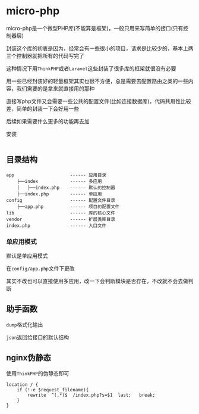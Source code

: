 # micro-php

micro-php是一个微型PHP库(不能算是框架)，一般只用来写简单的接口(只有控制器层)

封装这个库的初衷是因为，经常会有一些很小的项目，请求是比较少的，基本上两三个控制器就把所有的代码写完了

这种情况下用`ThinkPHP`或者`Laravel`这些封装了很多库的框架就很没有必要

用一些已经封装好的轻量框架其实也很不方便，总是需要去配置路由之类的一些内容，我们需要的是拿来就直接用的那种

直接写php文件又会需要一些公共的配置文件(比如连接数据库)，代码共用性比较差，简单的封装一下会好用一些

后续如果需要什么更多的功能再去加

安装

```

```

## 目录结构
```
app                     ------ 应用目录
    ├──index            ------ 多应用
    │   ├──index.php    ------ 默认的控制器
    ├──index.php        ------ 单应用
config                  ------ 配置文件目录
    ├──app.php          ------ 项目的配置文件
lib                     ------ 库的核心文件
vendor                  ------ 扩展类库目录
index.php               ------ 入口文件
```

### 单应用模式

默认是单应用模式

在`config/app.php`文件下更改

其实不改也可以直接使用多应用，改一下会判断模块是否存在，不改就不会去做判断

## 助手函数

`dump`格式化输出

`json`返回给接口的默认结构

## nginx伪静态

使用`ThinkPHP`的伪静态即可

```
location / {
	if (!-e $request_filename){
		rewrite  ^(.*)$  /index.php?s=$1  last;   break;
	}
}
```